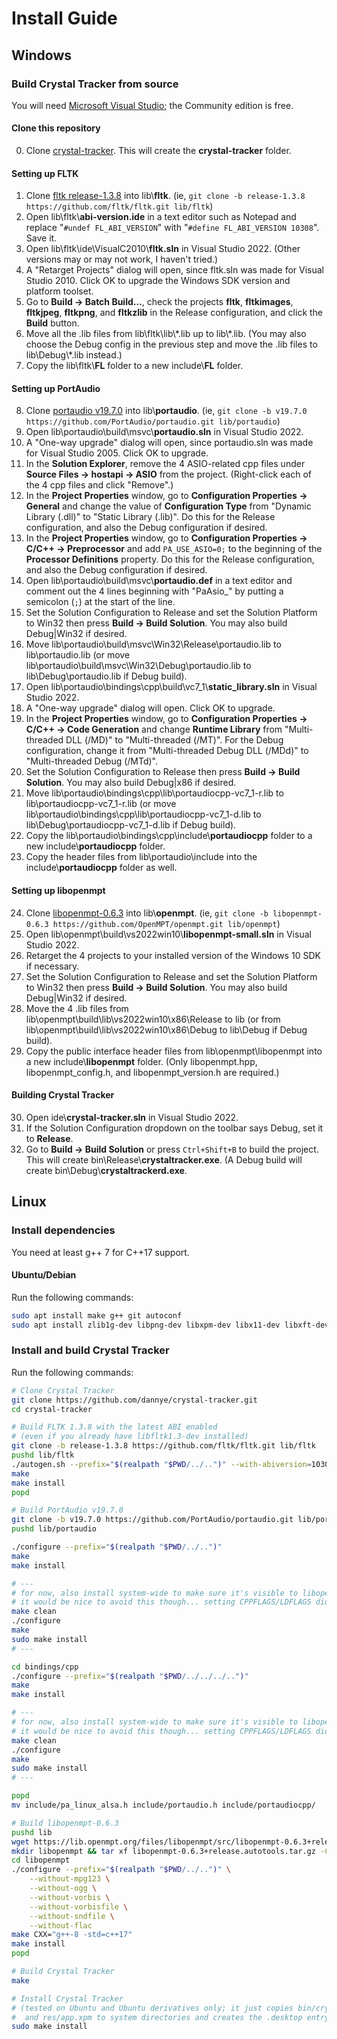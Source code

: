 # Install Guide

## Windows

### Build Crystal Tracker from source

You will need [Microsoft Visual Studio](https://visualstudio.microsoft.com/vs/); the Community edition is free.

#### Clone this repository

0. Clone [crystal-tracker](https://github.com/dannye/crystal-tracker). This will create the **crystal-tracker** folder.

#### Setting up FLTK

1. Clone [fltk release-1.3.8](https://github.com/fltk/fltk/tree/release-1.3.8) into lib\\**fltk**. (ie, `git clone -b release-1.3.8 https://github.com/fltk/fltk.git lib/fltk`)
2. Open lib\fltk\\**abi-version.ide** in a text editor such as Notepad and replace "`#undef FL_ABI_VERSION`" with "`#define FL_ABI_VERSION 10308`". Save it.
3. Open lib\fltk\ide\VisualC2010\\**fltk.sln** in Visual Studio 2022. (Other versions may or may not work, I haven't tried.)
4. A "Retarget Projects" dialog will open, since fltk.sln was made for Visual Studio 2010. Click OK to upgrade the Windows SDK version and platform toolset.
5. Go to **Build → Batch Build…**, check the projects **fltk**, **fltkimages**, **fltkjpeg**, **fltkpng**, and **fltkzlib** in the Release configuration, and click the **Build** button.
6. Move all the .lib files from lib\fltk\lib\\\*.lib up to lib\\\*.lib. (You may also choose the Debug config in the previous step and move the .lib files to lib\Debug\\\*.lib instead.)
7. Copy the lib\fltk\\**FL** folder to a new include\\**FL** folder.

#### Setting up PortAudio

8. Clone [portaudio v19.7.0](https://github.com/PortAudio/portaudio/tree/v19.7.0) into lib\\**portaudio**. (ie, `git clone -b v19.7.0 https://github.com/PortAudio/portaudio.git lib/portaudio`)
9. Open lib\portaudio\build\msvc\\**portaudio.sln** in Visual Studio 2022.
10. A "One-way upgrade" dialog will open, since portaudio.sln was made for Visual Studio 2005. Click OK to upgrade.
11. In the **Solution Explorer**, remove the 4 ASIO-related cpp files under **Source Files → hostapi → ASIO** from the project. (Right-click each of the 4 cpp files and click "Remove".)
12. In the **Project Properties** window, go to **Configuration Properties → General** and change the value of **Configuration Type** from "Dynamic Library (.dll)" to "Static Library (.lib)". Do this for the Release configuration, and also the Debug configuration if desired.
13. In the **Project Properties** window, go to **Configuration Properties → C/C++ → Preprocessor** and add `PA_USE_ASIO=0;` to the beginning of the **Processor Definitions** property. Do this for the Release configuration, and also the Debug configuration if desired.
14. Open lib\portaudio\build\msvc\\**portaudio.def** in a text editor and comment out the 4 lines beginning with "PaAsio_" by putting a semicolon (`;`) at the start of the line.
15. Set the Solution Configuration to Release and set the Solution Platform to Win32 then press **Build → Build Solution**. You may also build Debug|Win32 if desired.
16. Move lib\portaudio\build\msvc\Win32\Release\portaudio.lib to lib\portaudio.lib (or move lib\portaudio\build\msvc\Win32\Debug\portaudio.lib to lib\Debug\portaudio.lib if Debug build).
17. Open lib\portaudio\bindings\cpp\build\vc7_1\\**static_library.sln** in Visual Studio 2022.
18. A "One-way upgrade" dialog will open. Click OK to upgrade.
19. In the **Project Properties** window, go to **Configuration Properties → C/C++ → Code Generation** and change **Runtime Library** from "Multi-threaded DLL (/MD)" to "Multi-threaded (/MT)". For the Debug configuration, change it from "Multi-threaded Debug DLL (/MDd)" to "Multi-threaded Debug (/MTd)".
20. Set the Solution Configuration to Release then press **Build → Build Solution**. You may also build Debug|x86 if desired.
21. Move lib\portaudio\bindings\cpp\lib\portaudiocpp-vc7_1-r.lib to lib\portaudiocpp-vc7_1-r.lib (or move lib\portaudio\bindings\cpp\lib\portaudiocpp-vc7_1-d.lib to lib\Debug\portaudiocpp-vc7_1-d.lib if Debug build).
22. Copy the lib\portaudio\bindings\cpp\include\\**portaudiocpp** folder to a new include\\**portaudiocpp** folder.
23. Copy the header files from lib\portaudio\include into the include\\**portaudiocpp** folder as well.

#### Setting up libopenmpt

24. Clone [libopenmpt-0.6.3](https://github.com/OpenMPT/openmpt/tree/libopenmpt-0.6.3) into lib\\**openmpt**. (ie, `git clone -b libopenmpt-0.6.3 https://github.com/OpenMPT/openmpt.git lib/openmpt`)
25. Open lib\openmpt\build\vs2022win10\\**libopenmpt-small.sln** in Visual Studio 2022.
26. Retarget the 4 projects to your installed version of the Windows 10 SDK if necessary.
27. Set the Solution Configuration to Release and set the Solution Platform to Win32 then press **Build → Build Solution**. You may also build Debug|Win32 if desired.
28. Move the 4 .lib files from lib\openmpt\build\lib\vs2022win10\x86\Release to lib (or from lib\openmpt\build\lib\vs2022win10\x86\Debug to lib\Debug if Debug build).
29. Copy the public interface header files from lib\openmpt\libopenmpt into a new include\\**libopenmpt** folder. (Only libopenmpt.hpp, libopenmpt_config.h, and libopenmpt_version.h are required.)

#### Building Crystal Tracker

30. Open ide\\**crystal-tracker.sln** in Visual Studio 2022.
31. If the Solution Configuration dropdown on the toolbar says Debug, set it to **Release**.
32. Go to **Build → Build Solution** or press `Ctrl+Shift+B` to build the project. This will create bin\Release\\**crystaltracker.exe**. (A Debug build will create bin\Debug\\**crystaltrackerd.exe**.


## Linux

### Install dependencies

You need at least g++ 7 for C++17 support.

#### Ubuntu/Debian

Run the following commands:

```bash
sudo apt install make g++ git autoconf
sudo apt install zlib1g-dev libpng-dev libxpm-dev libx11-dev libxft-dev libxinerama-dev libfontconfig1-dev x11proto-xext-dev libxrender-dev libxfixes-dev
```

### Install and build Crystal Tracker

Run the following commands:

```bash
# Clone Crystal Tracker
git clone https://github.com/dannye/crystal-tracker.git
cd crystal-tracker

# Build FLTK 1.3.8 with the latest ABI enabled
# (even if you already have libfltk1.3-dev installed)
git clone -b release-1.3.8 https://github.com/fltk/fltk.git lib/fltk
pushd lib/fltk
./autogen.sh --prefix="$(realpath "$PWD/../..")" --with-abiversion=10308
make
make install
popd

# Build PortAudio v19.7.0
git clone -b v19.7.0 https://github.com/PortAudio/portaudio.git lib/portaudio
pushd lib/portaudio

./configure --prefix="$(realpath "$PWD/../..")"
make
make install

# ---
# for now, also install system-wide to make sure it's visible to libopenmpt in the next step
# it would be nice to avoid this though... setting CPPFLAGS/LDFLAGS did not work :(
make clean
./configure
make
sudo make install
# ---

cd bindings/cpp
./configure --prefix="$(realpath "$PWD/../../../..")"
make
make install

# ---
# for now, also install system-wide to make sure it's visible to libopenmpt in the next step
# it would be nice to avoid this though... setting CPPFLAGS/LDFLAGS did not work :(
make clean
./configure
make
sudo make install
# ---

popd
mv include/pa_linux_alsa.h include/portaudio.h include/portaudiocpp/

# Build libopenmpt-0.6.3
pushd lib
wget https://lib.openmpt.org/files/libopenmpt/src/libopenmpt-0.6.3+release.autotools.tar.gz
mkdir libopenmpt && tar xf libopenmpt-0.6.3+release.autotools.tar.gz -C libopenmpt --strip-components=1
cd libopenmpt
./configure --prefix="$(realpath "$PWD/../..")" \
	--without-mpg123 \
	--without-ogg \
	--without-vorbis \
	--without-vorbisfile \
	--without-sndfile \
	--without-flac
make CXX="g++-8 -std=c++17"
make install
popd

# Build Crystal Tracker
make

# Install Crystal Tracker
# (tested on Ubuntu and Ubuntu derivatives only; it just copies bin/crystaltracker
#  and res/app.xpm to system directories and creates the .desktop entry)
sudo make install
```
